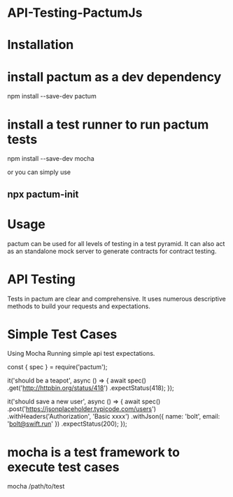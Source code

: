 # API-Testing-PactumJs

# Installation
# install pactum as a dev dependency
npm install --save-dev pactum

# install a test runner to run pactum tests

npm install --save-dev mocha

or you can simply use

npx pactum-init
----------

# Usage
pactum can be used for all levels of testing in a test pyramid. It can also act as an standalone mock server to generate contracts for contract testing.

# API Testing
Tests in pactum are clear and comprehensive. It uses numerous descriptive methods to build your requests and expectations.

# Simple Test Cases
Using Mocha
Running simple api test expectations.

const { spec } = require('pactum');

it('should be a teapot', async () => {
  await spec()
    .get('http://httpbin.org/status/418')
    .expectStatus(418);
});

it('should save a new user', async () => {
  await spec()
    .post('https://jsonplaceholder.typicode.com/users')
    .withHeaders('Authorization', 'Basic xxxx')
    .withJson({
      name: 'bolt',
      email: 'bolt@swift.run'
    })
    .expectStatus(200);
});
# mocha is a test framework to execute test cases
mocha /path/to/test

